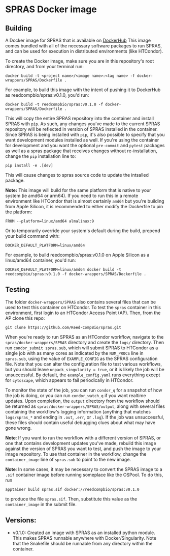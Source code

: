 # SPRAS Docker image

## Building

A Docker image for SPRAS that is available on [DockerHub](https://hub.docker.com/repository/docker/reedcompbio/spras)
This image comes bundled with all of the necessary software packages to run SPRAS, and can be used for execution in distributed environments (like HTCondor).

To create the Docker image, make sure you are in this repository's root directory, and from your terminal run:

```
docker build -t <project name>/<image name>:<tag name> -f docker-wrappers/SPRAS/Dockerfile .
```

For example, to build this image with the intent of pushing it to DockerHub as reedcompbio/spras:v0.1.0, you'd run:
```
docker build -t reedcompbio/spras:v0.1.0 -f docker-wrappers/SPRAS/Dockerfile .
```

This will copy the entire SPRAS repository into the container and install SPRAS with `pip`. As such, any changes you've made to the current SPRAS repository will be reflected in version of SPRAS installed in the container. Since SPRAS
is being installed with `pip`, it's also possible to specify that you want development modules installed as well. If you're using the container for development and you want the optional `pre-commit` and `pytest` packages as well as a
spras package that receives changes without re-installation, change the
`pip` installation line to:

```
pip install -e .[dev]
```

This will cause changes to spras source code to update the intsalled package.

**Note:** This image will build for the same platform that is native to your system (ie amd64 or arm64). If you need to run this in a remote environment like HTCondor that is almost certainly `amd64` but you're building from Apple Silicon, it is recommended to either modify the Dockerfile to pin the platform:

```
FROM --platform=linux/amd64 almalinux:9
```

Or to temporarily override your system's default during the build, prepend your build command with:
```
DOCKER_DEFAULT_PLATFORM=linux/amd64
```

For example, to build reedcompbio/spras:v0.1.0 on Apple Silicon as a linux/amd64 container, you'd run:
```
DOCKER_DEFAULT_PLATFORM=linux/amd64 docker build -t reedcompbio/spras:v0.1.0 -f docker-wrappers/SPRAS/Dockerfile .
```

## Testing

The folder `docker-wrappers/SPRAS` also contains several files that can be used to test this container on HTCondor. To test the `spras` container
in this environment, first login to an HTCondor Access Point (AP). Then, from the AP clone this repo:

```
git clone https://github.com/Reed-CompBio/spras.git
```

When you're ready to run SPRAS as an HTCondor workflow, navigate to the `spras/docker-wrappers/SPRAS` directory and create the `logs/` directory. Then run
`condor_submit spras.sub`, which will submit SPRAS to HTCondor as a single job with as many cores as indicated by the `NUM_PROCS` line in `spras.sub`, using
the value of `EXAMPLE_CONFIG` as the SPRAS configuration file. Note that you can alter the configuration file to test various workflows, but you should leave
`unpack_singularity = true`, or it is likely the job will be unsuccessful. By default, the `example_config.yaml` runs everything except for `cytoscape`, which
appears to fail periodically in HTCondor.

To monitor the state of the job, you can run `condor_q` for a snapshot of how the job is doing, or you can run `condor_watch_q` if you want realtime updates.
Upon completion, the `output` directory from the workflow should be returned as `spras/docker-wrappers/SPRAS/output`, along with several files containing the
workflow's logging information (anything that matches `logs/spras_*` and ending in `.out`, `.err`, or `.log`). If the job was unsuccessful, these files should
contain useful debugging clues about what may have gone wrong.

**Note**: If you want to run the workflow with a different version of SPRAS, or one that contains development updates you've made, rebuild this image against
the version of SPRAS you want to test, and push the image to your image repository. To use that container in the workflow, change the `container_image` line of
`spras.sub` to point to the new image.

**Note**: In some cases, it may be necessary to convert the SPRAS image to a `.sif` container image before running someplace like the OSPool. To do this, run
```
apptainer build spras.sif docker://reedcompbio/spras:v0.1.0
```
to produce the file `spras.sif`. Then, substitute this value as the `container_image` in the submit file.

## Versions:

- v0.1.0: Created an image with SPRAS as an installed python module. This makes SPRAS runnable anywhere with Docker/Singularity. Note that the Snakefile should be
  runnable from any directory within the container.
